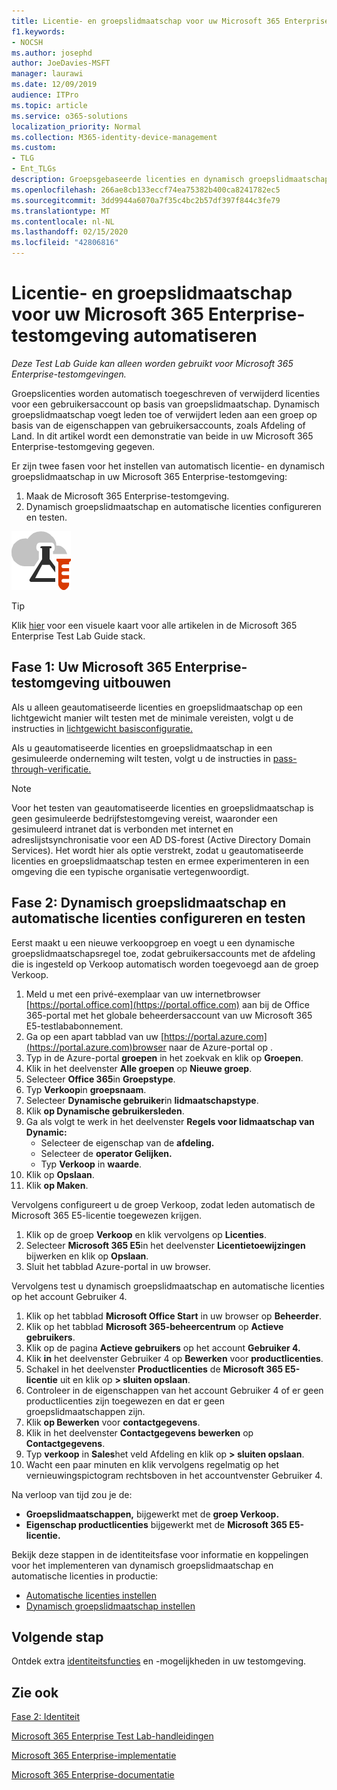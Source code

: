 ```yaml
---
title: Licentie- en groepslidmaatschap voor uw Microsoft 365 Enterprise-testomgeving automatiseren
f1.keywords:
- NOCSH
ms.author: josephd
author: JoeDavies-MSFT
manager: laurawi
ms.date: 12/09/2019
audience: ITPro
ms.topic: article
ms.service: o365-solutions
localization_priority: Normal
ms.collection: M365-identity-device-management
ms.custom:
- TLG
- Ent_TLGs
description: Groepsgebaseerde licenties en dynamisch groepslidmaatschap configureren in uw Microsoft 365 Enterprise-testomgeving.
ms.openlocfilehash: 266ae8cb133eccf74ea75382b400ca8241782ec5
ms.sourcegitcommit: 3dd9944a6070a7f35c4bc2b57df397f844c3fe79
ms.translationtype: MT
ms.contentlocale: nl-NL
ms.lasthandoff: 02/15/2020
ms.locfileid: "42806816"
---
```

# <a name="automate-licensing-and-group-membership-for-your-microsoft-365-enterprise-test-environment"></a>Licentie- en groepslidmaatschap voor uw Microsoft 365 Enterprise-testomgeving automatiseren

*Deze Test Lab Guide kan alleen worden gebruikt voor Microsoft 365 Enterprise-testomgevingen.*

Groepslicenties worden automatisch toegeschreven of verwijderd licenties voor een gebruikersaccount op basis van groepslidmaatschap. Dynamisch groepslidmaatschap voegt leden toe of verwijdert leden aan een groep op basis van de eigenschappen van gebruikersaccounts, zoals Afdeling of Land. In dit artikel wordt een demonstratie van beide in uw Microsoft 365 Enterprise-testomgeving gegeven.

Er zijn twee fasen voor het instellen van automatisch licentie- en dynamisch groepslidmaatschap in uw Microsoft 365 Enterprise-testomgeving:

1. Maak de Microsoft 365 Enterprise-testomgeving.
2. Dynamisch groepslidmaatschap en automatische licenties configureren en testen.

![Lab-handleidingen testen voor de Microsoft-cloud](../media/m365-enterprise-test-lab-guides/cloud-tlg-icon.png) 
    
> [!TIP]
> Klik [hier](../media/m365-enterprise-test-lab-guides/Microsoft365EnterpriseTLGStack.pdf) voor een visuele kaart voor alle artikelen in de Microsoft 365 Enterprise Test Lab Guide stack.
  
## <a name="phase-1-build-out-your-microsoft-365-enterprise-test-environment"></a>Fase 1: Uw Microsoft 365 Enterprise-testomgeving uitbouwen

Als u alleen geautomatiseerde licenties en groepslidmaatschap op een lichtgewicht manier wilt testen met de minimale vereisten, volgt u de instructies in [lichtgewicht basisconfiguratie.](lightweight-base-configuration-microsoft-365-enterprise.md)
  
Als u geautomatiseerde licenties en groepslidmaatschap in een gesimuleerde onderneming wilt testen, volgt u de instructies in [pass-through-verificatie.](pass-through-auth-m365-ent-test-environment.md)
  
> [!NOTE]
> Voor het testen van geautomatiseerde licenties en groepslidmaatschap is geen gesimuleerde bedrijfstestomgeving vereist, waaronder een gesimuleerd intranet dat is verbonden met internet en adreslijstsynchronisatie voor een AD DS-forest (Active Directory Domain Services). Het wordt hier als optie verstrekt, zodat u geautomatiseerde licenties en groepslidmaatschap testen en ermee experimenteren in een omgeving die een typische organisatie vertegenwoordigt. 
  
## <a name="phase-2-configure-and-test-dynamic-group-membership-and-automatic-licensing"></a>Fase 2: Dynamisch groepslidmaatschap en automatische licenties configureren en testen

Eerst maakt u een nieuwe verkoopgroep en voegt u een dynamische groepslidmaatschapsregel toe, zodat gebruikersaccounts met de afdeling die is ingesteld op Verkoop automatisch worden toegevoegd aan de groep Verkoop.

1. Meld u met een privé-exemplaar van uw internetbrowser [https://portal.office.com](https://portal.office.com) aan bij de Office 365-portal met het globale beheerdersaccount van uw Microsoft 365 E5-testlababonnement.
2. Ga op een apart tabblad van uw [https://portal.azure.com](https://portal.azure.com)browser naar de Azure-portal op .
3. Typ in de Azure-portal **groepen** in het zoekvak en klik op **Groepen**.
4. Klik in het deelvenster **Alle groepen** op **Nieuwe groep**.
5. Selecteer **Office 365**in **Groepstype**.
6. Typ **Verkoop**in **groepsnaam**.
7. Selecteer **Dynamische gebruiker**in **lidmaatschapstype**.
8. Klik **op Dynamische gebruikersleden**.
9. Ga als volgt te werk in het deelvenster **Regels voor lidmaatschap van Dynamic:** 
   - Selecteer de eigenschap van de **afdeling.**
   - Selecteer de **operator Gelijken.**
   - Typ **Verkoop** in **waarde**.
10. Klik op **Opslaan**.
11. Klik **op Maken**.

Vervolgens configureert u de groep Verkoop, zodat leden automatisch de Microsoft 365 E5-licentie toegewezen krijgen.

1. Klik op de groep **Verkoop** en klik vervolgens op **Licenties**.
2. Selecteer **Microsoft 365 E5**in het deelvenster **Licentietoewijzingen** bijwerken en klik op **Opslaan**.
3. Sluit het tabblad Azure-portal in uw browser.

Vervolgens test u dynamisch groepslidmaatschap en automatische licenties op het account Gebruiker 4. 

1. Klik op het tabblad **Microsoft Office Start** in uw browser op **Beheerder**.
2. Klik op het tabblad **Microsoft 365-beheercentrum** op **Actieve gebruikers**.
3. Klik op de pagina **Actieve gebruikers** op het account **Gebruiker 4.**
4. Klik **in** het deelvenster Gebruiker 4 op **Bewerken** voor **productlicenties**.
5. Schakel in het deelvenster **Productlicenties** de **Microsoft 365 E5-licentie** uit en klik op **> sluiten opslaan**.
6. Controleer in de eigenschappen van het account Gebruiker 4 of er geen productlicenties zijn toegewezen en dat er geen groepslidmaatschappen zijn.
7. Klik **op Bewerken** voor **contactgegevens**.
8. Klik in het deelvenster **Contactgegevens bewerken** op **Contactgegevens**.
9. Typ **verkoop** in **Sales**het veld Afdeling en klik op **> sluiten opslaan**.
10. Wacht een paar minuten en klik vervolgens regelmatig op het vernieuwingspictogram rechtsboven in het accountvenster Gebruiker 4. 

Na verloop van tijd zou je de:

- **Groepslidmaatschappen,** bijgewerkt met de **groep Verkoop.**
- **Eigenschap productlicenties** bijgewerkt met de **Microsoft 365 E5-licentie.**

Bekijk deze stappen in de identiteitsfase voor informatie en koppelingen voor het implementeren van dynamisch groepslidmaatschap en automatische licenties in productie:

- [Automatische licenties instellen](identity-use-group-management.md#identity-group-license)
- [Dynamisch groepslidmaatschap instellen](identity-use-group-management.md#identity-dyn-groups)

## <a name="next-step"></a>Volgende stap

Ontdek extra [identiteitsfuncties](m365-enterprise-test-lab-guides.md#identity) en -mogelijkheden in uw testomgeving.

## <a name="see-also"></a>Zie ook

[Fase 2: Identiteit](identity-infrastructure.md)

[Microsoft 365 Enterprise Test Lab-handleidingen](m365-enterprise-test-lab-guides.md)

[Microsoft 365 Enterprise-implementatie](deploy-microsoft-365-enterprise.md)

[Microsoft 365 Enterprise-documentatie](https://docs.microsoft.com/microsoft-365-enterprise/)

